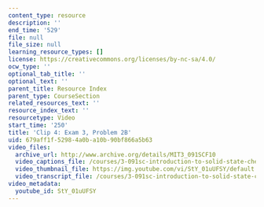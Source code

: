 ```yaml
---
content_type: resource
description: ''
end_time: '529'
file: null
file_size: null
learning_resource_types: []
license: https://creativecommons.org/licenses/by-nc-sa/4.0/
ocw_type: ''
optional_tab_title: ''
optional_text: ''
parent_title: Resource Index
parent_type: CourseSection
related_resources_text: ''
resource_index_text: ''
resourcetype: Video
start_time: '250'
title: 'Clip 4: Exam 3, Problem 2B'
uid: 679aff1f-5298-4a0b-a10b-90bf866a5b63
video_files:
  archive_url: http://www.archive.org/details/MIT3_091SCF10
  video_captions_file: /courses/3-091sc-introduction-to-solid-state-chemistry-fall-2010/7a5376097f595294b890873d41043bd0_StY_01uUFSY.vtt
  video_thumbnail_file: https://img.youtube.com/vi/StY_01uUFSY/default.jpg
  video_transcript_file: /courses/3-091sc-introduction-to-solid-state-chemistry-fall-2010/f8ae7dbd487e69c07a2a019692a16433_StY_01uUFSY.pdf
video_metadata:
  youtube_id: StY_01uUFSY
---
```


